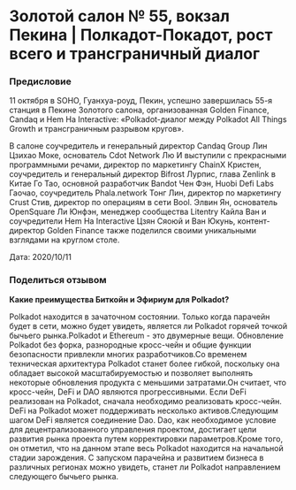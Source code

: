 # Золотой салон № 55, вокзал Пекина | Полкадот-Покадот, рост всего и трансграничный диалог

### Предисловие

11 октября в SOHO, Гуанхуа-роуд, Пекин, успешно завершилась 55-я станция в Пекине Золотого салона, организованная Golden Finance, Candaq и Hem Ha Interactive: «Polkadot-диалог между Polkadot All Things Growth и трансграничным разрывом кругов».

В салоне соучредитель и генеральный директор Candaq Group Лин Цзихао Моке, основатель Cdot Network Лю И выступили с прекрасными программными речами, директор по маркетингу ChainX Кристен, соучредитель и генеральный директор Bifrost Лурпис, глава Zenlink в Китае Го Тао, основной разработчик Bandot Чен Фэн, Huobi Defi Labs Гаочао, соучредитель Phala.network Тонг Лин, директор по маркетингу Crust Стив, директор по операциям в сети Bool. Элвин Ян, основатель OpenSquare Ли Юнфэн, менеджер сообщества Litentry Кайла Ван и соучредители Hem Ha Interactive Цзян Сяоюй и Ван Юкунь, контент-директор Golden Finance также поделился своими уникальными взглядами на круглом столе.

Дата: 2020/10/11

### Поделиться отзывом

**Какие преимущества Биткойн и Эфириум для Polkadot?**

Polkadot находится в зачаточном состоянии. Только когда парачейн будет в сети, можно будет увидеть, является ли Polkadot горячей точкой бычьего рынка.Polkadot и Ethereum - это двумерные вещи. Обновление Polkadot без форка, разнородные кросс-чейн и общие функции безопасности привлекли многих разработчиков.Со временем техническая архитектура Polkadot станет более гибкой, поскольку она обладает высокой масштабируемостью и позволяет выполнять некоторые обновления продукта с меньшими затратами.Он считает, что кросс-чейн, DeFi и DAO являются прогрессивными. Если DeFi реализован на Polkadot, сначала необходимо реализовать кросс-чейн. DeFi на Polkadot может поддерживать несколько активов.Следующим шагом DeFi является соединение Dao. Dao, как необходимое условие для децентрализованного управления проектом, достигает цели развития рынка проекта путем корректировки параметров.Кроме того, он отметил, что на данном этапе весь Polkadot находится на начальной стадии зарождения. С запуском парачейна и развитием бизнеса в различных регионах можно увидеть, станет ли Polkadot направлением следующего бычьего рынка. 